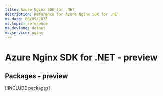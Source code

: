 ```yaml
---
title: Azure Nginx SDK for .NET
description: Reference for Azure Nginx SDK for .NET
ms.date: 06/09/2025
ms.topic: reference
ms.devlang: dotnet
ms.service: nginx
---
```

# Azure Nginx SDK for .NET - preview
## Packages - preview
[!INCLUDE [packages](nginx-index.md)]
